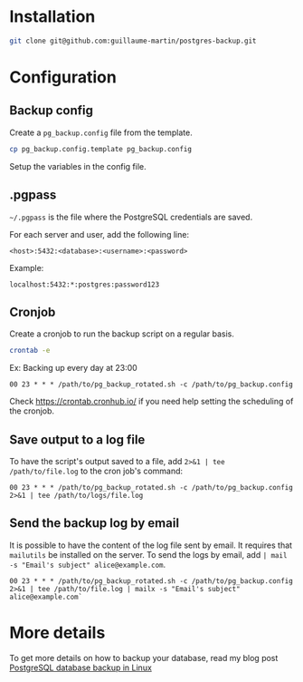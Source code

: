 # Installation

```sh
git clone git@github.com:guillaume-martin/postgres-backup.git
```

# Configuration

## Backup config

Create a `pg_backup.config` file from the template.
```sh
cp pg_backup.config.template pg_backup.config
```

Setup the variables in the config file.


## .pgpass

`~/.pgpass` is the file where the PostgreSQL credentials are saved.

For each server and user, add the following line:
```
<host>:5432:<database>:<username>:<password>
```

Example:
```
localhost:5432:*:postgres:password123
```

## Cronjob

Create a cronjob to run the backup script on a regular basis.
```sh
crontab -e
```

Ex: 
Backing up every day at 23:00
```
00 23 * * * /path/to/pg_backup_rotated.sh -c /path/to/pg_backup.config
```

Check https://crontab.cronhub.io/ if you need help setting the scheduling of the cronjob.


## Save output to a log file

To have the script's output saved to a file, add `2>&1 | tee /path/to/file.log` to the cron job's command:
```
00 23 * * * /path/to/pg_backup_rotated.sh -c /path/to/pg_backup.config 2>&1 | tee /path/to/logs/file.log
```

## Send the backup log by email

It is possible to have the content of the log file sent by email. It requires that `mailutils` be installed on the server.
To send the logs by email, add `| mail -s "Email's subject" alice@example.com`.
```
00 23 * * * /path/to/pg_backup_rotated.sh -c /path/to/pg_backup.config 2>&1 | tee /path/to/file.log | mailx -s "Email's subject" alice@example.com`
```


# More details

To get more details on how to backup your database, read my blog post [PostgreSQL database backup in Linux](https://guillaume-martin.github.io/postgresql-backup.html)

